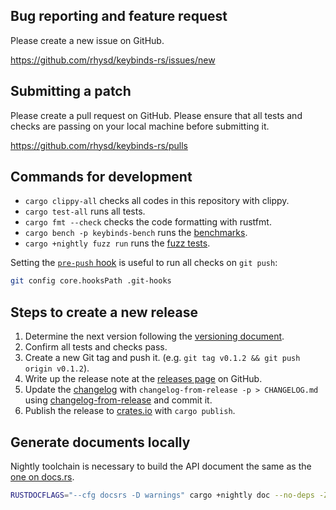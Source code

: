 ## Bug reporting and feature request

Please create a new issue on GitHub.

https://github.com/rhysd/keybinds-rs/issues/new

## Submitting a patch

Please create a pull request on GitHub. Please ensure that all tests and checks are passing on your local machine before
submitting it.

https://github.com/rhysd/keybinds-rs/pulls

## Commands for development

- `cargo clippy-all` checks all codes in this repository with clippy.
- `cargo test-all` runs all tests.
- `cargo fmt --check` checks the code formatting with rustfmt.
- `cargo bench -p keybinds-bench` runs the [benchmarks](./bench).
- `cargo +nightly fuzz run` runs the [fuzz tests](./fuzz/README.md).

Setting the [`pre-push` hook](./.git-hooks/pre-push) is useful to run all checks on `git push`:

```sh
git config core.hooksPath .git-hooks
```

## Steps to create a new release

1. Determine the next version following the [versioning document](./doc/versioning.md).
2. Confirm all tests and checks pass.
3. Create a new Git tag and push it. (e.g. `git tag v0.1.2 && git push origin v0.1.2`).
4. Write up the release note at the [releases page](https://github.com/rhysd/keybinds-rs/releases) on GitHub.
5. Update the [changelog](./CHANGELOG.md) with `changelog-from-release -p > CHANGELOG.md` using [changelog-from-release](https://github.com/rhysd/changelog-from-release)
   and commit it.
6. Publish the release to [crates.io](https://crates.io/crates/keybinds) with `cargo publish`.

## Generate documents locally

Nightly toolchain is necessary to build the API document the same as the [one on docs.rs](https://docs.rs/keybinds/latest/keybinds/).

```sh
RUSTDOCFLAGS="--cfg docsrs -D warnings" cargo +nightly doc --no-deps -Z rustdoc-map -Z rustdoc-scrape-examples --all-features --open
```

